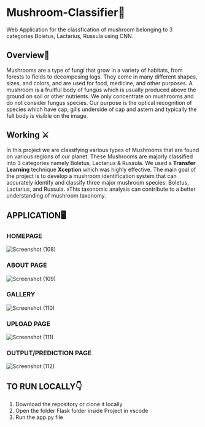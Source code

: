 # Mushroom-Classifier🍄
Web Application for the classfication of mushroom belonging to 3 categories Boletus, Lactarius, Russula using CNN.
## Overview💪
Mushrooms are a type of fungi that grow in a variety of habitats, from forests to fields to decomposing logs. They come in many different shapes, sizes, and colors, and are used for food, medicine, and other purposes. A mushroom is a fruitful body of fungus which is usually produced above the ground on soil or other nutrients. We only concentrate on mushrooms and do not consider fungus species. Our purpose is the optical recognition of species which have cap, gills underside of cap and astern and typically the full body is visible on the image.
## Working ⚔️
In this project we are classifying various types of Mushrooms that are found on various regions of our planet. These Mushrooms are majorly classified into 3 categories namely Boletus, Lactarius & Russula. We used a __Transfer Learning__ technique __Xception__ which was highly effective. The main goal of the project is to develop a mushroom identification system that can accurately identify and classify three major mushroom species: Boletus, Lactarius, and Russula. xThis taxonomic analysis can contribute to a better understanding of mushroom taxonomy.
## APPLICATION🖥️
### HOMEPAGE
![Screenshot (108)](https://github.com/Gowtham58/Mushroom-Classifier/assets/75661938/65abbc97-0370-4af8-92d8-ec22b9f55b11)
### ABOUT PAGE
![Screenshot (109)](https://github.com/Gowtham58/Mushroom-Classifier/assets/75661938/bafcadf4-4bd2-42e4-907d-e27acd3d3046)
### GALLERY
![Screenshot (110)](https://github.com/Gowtham58/Mushroom-Classifier/assets/75661938/a91a2cfb-2366-4ecf-8b94-0b41265ea2f6)
### UPLOAD PAGE
![Screenshot (111)](https://github.com/Gowtham58/Mushroom-Classifier/assets/75661938/a9184898-db58-4d64-b822-4518164b0f34)
### OUTPUT/PREDICTION PAGE
![Screenshot (112)](https://github.com/Gowtham58/Mushroom-Classifier/assets/75661938/b2dedb22-d73d-442a-9a02-0c7f5082d5d2)

## TO RUN LOCALLY👇
1. Download the repository or clone it locally
2. Open the folder Flask folder inside Project in vscode
4. Run the app.py file
